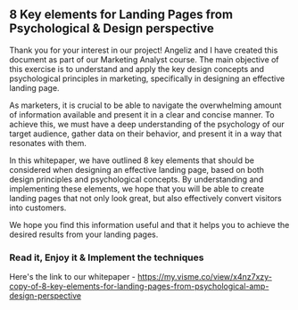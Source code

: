 ## 8 Key elements for Landing Pages from Psychological & Design perspective

Thank you for your interest in our project! Angeliz and I have created this document as part of our Marketing Analyst course. The main objective of this exercise is to understand and apply the key design concepts and psychological principles in marketing, specifically in designing an effective landing page.

As marketers, it is crucial to be able to navigate the overwhelming amount of information available and present it in a clear and concise manner. To achieve this, we must have a deep understanding of the psychology of our target audience, gather data on their behavior, and present it in a way that resonates with them.

In this whitepaper, we have outlined 8 key elements that should be considered when designing an effective landing page, based on both design principles and psychological concepts. By understanding and implementing these elements, we hope that you will be able to create landing pages that not only look great, but also effectively convert visitors into customers.

We hope you find this information useful and that it helps you to achieve the desired results from your landing pages.

### Read it, Enjoy it & Implement the techniques 

Here's the link to our whitepaper -
https://my.visme.co/view/x4nz7xzy-copy-of-8-key-elements-for-landing-pages-from-psychological-amp-design-perspective

